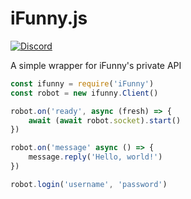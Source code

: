 # iFunny.js

[![Discord](https://img.shields.io/discord/624473515327881216?label=Discord&style=flat-square)](https://discord.gg/7WJZM9q)

A simple wrapper for iFunny's private API

```js
const ifunny = require('iFunny')
const robot = new ifunny.Client()

robot.on('ready', async (fresh) => {
    await (await robot.socket).start()
})

robot.on('message' async () => {
    message.reply('Hello, world!')
})

robot.login('username', 'password')
```
